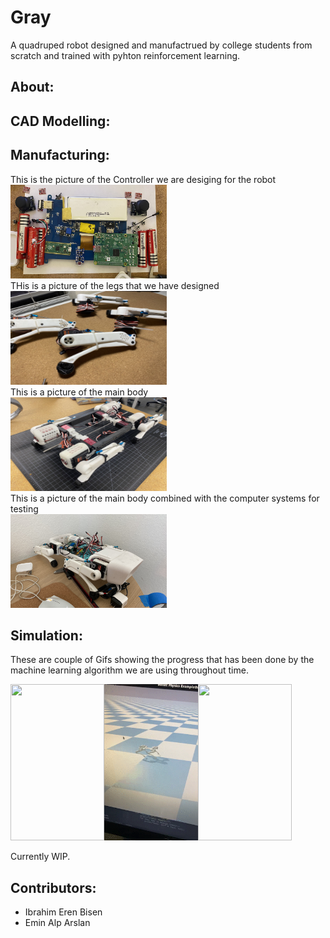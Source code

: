 # Gray
A quadruped robot designed and manufactrued by college students from scratch and trained with pyhton reinforcement learning.
## About:


## CAD Modelling:


## Manufacturing:

This is the picture of the Controller we are desiging for the robot<br />
<img src="Overview/IMG_5251.jpg" width="250" height="150"/><br />
THis is a picture of the legs that we have designed<br />
<img src="Overview/photo_2022-09-18_12-46-38.jpg" width="250" height="150"/><br />
This is a picture of the main body<br />
<img src="Overview/photo_2022-09-18_12-47-05.jpg" width="250" height="150"/><br />
This is a picture of the main body combined with the computer systems for testing<br />
<img src="Overview/RObot_from_angle.JPG" width="250" height="150"/><br />


## Simulation:
These are couple of Gifs showing the progress that has been done by the machine learning algorithm we are using throughout time.


<img src="Overview/Gifs/1.gif" width="150" height="250"/><img src="Overview/Gifs/2.gif" width="150" height="250"/><img src="Overview/Gifs/3.gif" width="150" height="250"/>

Currently WIP.

## Contributors:
 - Ibrahim Eren Bisen
 - Emin Alp Arslan
